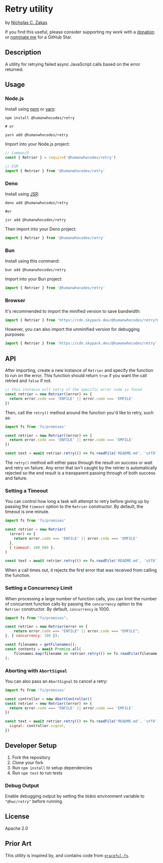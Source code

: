 # Retry utility

by [Nicholas C. Zakas](https://humanwhocodes.com)

If you find this useful, please consider supporting my work with a [donation](https://humanwhocodes.com/donate) or [nominate me](https://stars.github.com/nominate/) for a GitHub Star.

## Description

A utility for retrying failed async JavaScript calls based on the error returned.

## Usage

### Node.js

Install using [npm][npm] or [yarn][yarn]:

```
npm install @humanwhocodes/retry

# or

yarn add @humanwhocodes/retry
```

Import into your Node.js project:

```js
// CommonJS
const { Retrier } = require('@humanwhocodes/retry')

// ESM
import { Retrier } from '@humanwhocodes/retry'
```

### Deno

Install using [JSR](https://jsr.io):

```shell
deno add @humanwhocodes/retry

#or

jsr add @humanwhocodes/retry
```

Then import into your Deno project:

```js
import { Retrier } from '@humanwhocodes/retry'
```

### Bun

Install using this command:

```
bun add @humanwhocodes/retry
```

Import into your Bun project:

```js
import { Retrier } from '@humanwhocodes/retry'
```

### Browser

It's recommended to import the minified version to save bandwidth:

```js
import { Retrier } from 'https://cdn.skypack.dev/@humanwhocodes/retry?min'
```

However, you can also import the unminified version for debugging purposes:

```js
import { Retrier } from 'https://cdn.skypack.dev/@humanwhocodes/retry'
```

## API

After importing, create a new instance of `Retrier` and specify the function to run on the error. This function should return `true` if you want the call retried and `false` if not.

```js
// this instance will retry if the specific error code is found
const retrier = new Retrier((error) => {
  return error.code === 'ENFILE' || error.code === 'EMFILE'
})
```

Then, call the `retry()` method around the function you'd like to retry, such as:

```js
import fs from 'fs/promises'

const retrier = new Retrier((error) => {
  return error.code === 'ENFILE' || error.code === 'EMFILE'
})

const text = await retrier.retry(() => fs.readFile('README.md', 'utf8'))
```

The `retry()` method will either pass through the result on success or wait and retry on failure. Any error that isn't caught by the retrier is automatically rejected so the end result is a transparent passing through of both success and failure.

### Setting a Timeout

You can control how long a task will attempt to retry before giving up by passing the `timeout` option to the `Retrier` constructor. By default, the timeout is one minute.

```js
import fs from 'fs/promises'

const retrier = new Retrier(
  (error) => {
    return error.code === 'ENFILE' || error.code === 'EMFILE'
  },
  { timeout: 100_000 },
)

const text = await retrier.retry(() => fs.readFile('README.md', 'utf8'))
```

When a call times out, it rejects the first error that was received from calling the function.

### Setting a Concurrency Limit

When processing a large number of function calls, you can limit the number of concurrent function calls by passing the `concurrency` option to the `Retrier` constructor. By default, `concurrency` is 1000.

```js
import fs from "fs/promises";

const retrier = new Retrier(error => {
    return error.code === "ENFILE" || error.code === "EMFILE";
}, { concurrency: 100 });

const filenames = getFilenames();
const contents = await Promise.all(
    filenames.map(filename => retrier.retry(() => fs.readFile(filename, "utf8"))
);
```

### Aborting with `AbortSignal`

You can also pass an `AbortSignal` to cancel a retry:

```js
import fs from 'fs/promises'

const controller = new AbortController()
const retrier = new Retrier((error) => {
  return error.code === 'ENFILE' || error.code === 'EMFILE'
})

const text = await retrier.retry(() => fs.readFile('README.md', 'utf8'), {
  signal: controller.signal,
})
```

## Developer Setup

1. Fork the repository
2. Clone your fork
3. Run `npm install` to setup dependencies
4. Run `npm test` to run tests

### Debug Output

Enable debugging output by setting the `DEBUG` environment variable to `"@hwc/retry"` before running.

## License

Apache 2.0

## Prior Art

This utility is inspired by, and contains code from [`graceful-fs`](https://github.com/isaacs/node-graceful-fs).

[npm]: https://npmjs.com/
[yarn]: https://yarnpkg.com/
